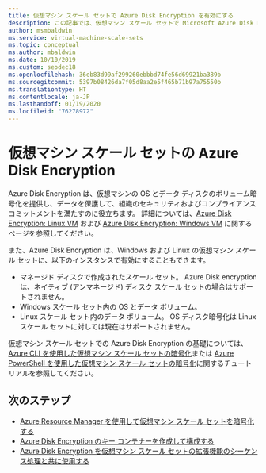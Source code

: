 ```yaml
---
title: 仮想マシン スケール セットで Azure Disk Encryption を有効にする
description: この記事では、仮想マシン スケール セットで Microsoft Azure Disk Encryption を有効にする手順について説明します
author: msmbaldwin
ms.service: virtual-machine-scale-sets
ms.topic: conceptual
ms.author: mbaldwin
ms.date: 10/10/2019
ms.custom: seodec18
ms.openlocfilehash: 36eb83d99af299260ebbbd74fe56d69921ba389b
ms.sourcegitcommit: 5397b08426da7f05d8aa2e5f465b71b97a75550b
ms.translationtype: HT
ms.contentlocale: ja-JP
ms.lasthandoff: 01/19/2020
ms.locfileid: "76278972"
---
```

# <a name="azure-disk-encryption-for-virtual-machine-scale-sets"></a>仮想マシン スケール セットの Azure Disk Encryption

Azure Disk Encryption は、仮想マシンの OS とデータ ディスクのボリューム暗号化を提供し、データを保護して、組織のセキュリティおよびコンプライアンス コミットメントを満たすのに役立ちます。 詳細については、[Azure Disk Encryption: Linux VM](../virtual-machines/linux/disk-encryption-overview.md) および [Azure Disk Encryption: Windows VM](../virtual-machines/windows/disk-encryption-overview.md) に関するページを参照してください。  

また、Azure Disk Encryption は、Windows および Linux の仮想マシン スケール セットに、以下のインスタンスで有効にすることもできます。
- マネージド ディスクで作成されたスケール セット。 Azure Disk encryption は、ネイティブ (アンマネージド) ディスク スケール セットの場合はサポートされません。
- Windows スケール セット内の OS とデータ ボリューム。
- Linux スケール セット内のデータ ボリューム。 OS ディスク暗号化は Linux スケール セットに対しては現在はサポートされません。

仮想マシン スケール セットでの Azure Disk Encryption の基礎については、[Azure CLI を使用した仮想マシン スケール セットの暗号化](disk-encryption-cli.md)または [Azure PowerShell を使用した仮想マシン スケール セットの暗号化](disk-encryption-powershell.md)に関するチュートリアルを参照してください。

## <a name="next-steps"></a>次のステップ

- [Azure Resource Manager を使用して仮想マシン スケール セットを暗号化する](disk-encryption-azure-resource-manager.md)
- [Azure Disk Encryption のキー コンテナーを作成して構成する](disk-encryption-key-vault.md)
- [Azure Disk Encryption を仮想マシン スケール セットの拡張機能のシーケンス処理と共に使用する](disk-encryption-extension-sequencing.md)
